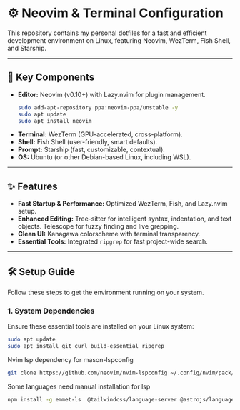 # ⚙️ Neovim & Terminal Configuration

This repository contains my personal dotfiles for a fast and efficient development environment on Linux, featuring Neovim, WezTerm, Fish Shell, and Starship.

---

## 🚀 Key Components

* **Editor:** Neovim (v0.10+) with Lazy.nvim for plugin management.
  ```bash
  sudo add-apt-repository ppa:neovim-ppa/unstable -y
  sudo apt update
  sudo apt install neovim

* **Terminal:** WezTerm (GPU-accelerated, cross-platform).
* **Shell:** Fish Shell (user-friendly, smart defaults).
* **Prompt:** Starship (fast, customizable, contextual).
* **OS:** Ubuntu (or other Debian-based Linux, including WSL).

---

## ✨ Features

* **Fast Startup & Performance:** Optimized WezTerm, Fish, and Lazy.nvim setup.
* **Enhanced Editing:** Tree-sitter for intelligent syntax, indentation, and text objects. Telescope for fuzzy finding and live grepping.
* **Clean UI:** Kanagawa colorscheme with terminal transparency.
* **Essential Tools:** Integrated `ripgrep` for fast project-wide search.

---

## 🛠️ Setup Guide

Follow these steps to get the environment running on your system.

### 1. **System Dependencies**

Ensure these essential tools are installed on your Linux system:

```bash
sudo apt update
sudo apt install git curl build-essential ripgrep
```
Nvim lsp dependency for mason-lspconfig
```bash
git clone https://github.com/neovim/nvim-lspconfig ~/.config/nvim/pack/nvim/start/nvim-lspconfig
```
Some languages need manual installation for lsp
```bash
npm install -g emmet-ls  @tailwindcss/language-server @astrojs/language-server
```

